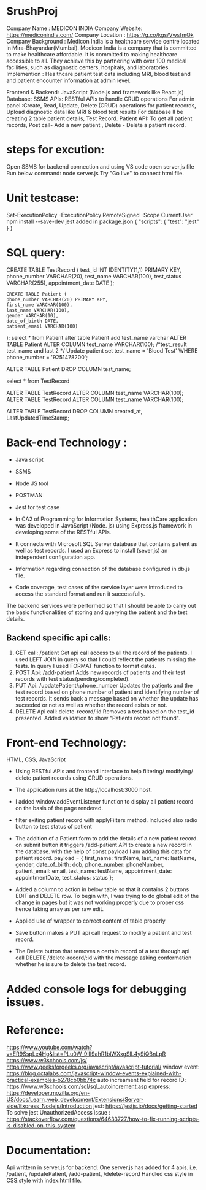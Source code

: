 # SrushProj

Company Name : MEDICON INDIA
Company Website: https://mediconindia.com/
Company Location : https://g.co/kgs/VwsfmQk
Company Background : 
    Medicon India is a healthcare service centre located in Mira-Bhayandar(Mumbai). Medicon India is a company that is committed to make healthcare affordable. It is committed to making healthcare accessible to all. They achieve this by partnering with over 100 medical facilities, such as diagnostic centers, hospitals, and laboratories. 
Implemention : 
    Healthcare patient test data including MRI, blood test and and patient encounter information at admin level.

Frontend & Backend: JavaScript (Node.js and framework like React.js)
Database: SSMS
APIs: RESTful APIs to handle CRUD operations
For admin panel :Create, Read, Update, Delete (CRUD) operations for patient records, Upload diagnostic data like MRI & blood test results
For database ll be creating 2 table patient details, Test Record.
Patient API:
To get all patient records, Post call- Add a new patient , Delete - Delete a patient record.

# steps for excution: 
Open SSMS for backend connection and using VS code open server.js file 
Run below command: 
node server.js
Try "Go live" to connect html file.

# Unit testcase:
Set-ExecutionPolicy -ExecutionPolicy RemoteSigned -Scope CurrentUser
npm install --save-dev jest
added in package.json
{
  "scripts": {
    "test": "jest"
  }
}



# SQL query:

 CREATE TABLE TestRecord (
    test_id INT IDENTITY(1,1) PRIMARY KEY,
    phone_number VARCHAR(20), 
    test_name VARCHAR(100),
    test_status VARCHAR(255),
    appointment_date DATE
);

    CREATE TABLE Patient (
    phone_number VARCHAR(20) PRIMARY KEY,
    first_name VARCHAR(100),
    last_name VARCHAR(100),
    gender VARCHAR(10),
    date_of_birth DATE,
    patient_email VARCHAR(100)
);
select * from Patient
alter table Patient add test_name varchar
ALTER TABLE Patient ALTER COLUMN test_name VARCHAR(100);
/*test_result test_name and last 2 */
Update patient set test_name = 'Blood Test'
WHERE  phone_number = '9251478200';

ALTER TABLE Patient
DROP COLUMN test_name;

select * from TestRecord

ALTER TABLE TestRecord ALTER COLUMN test_name VARCHAR(100);
ALTER TABLE TestRecord ALTER COLUMN test_name VARCHAR(100);

ALTER TABLE TestRecord
DROP COLUMN created_at, LastUpdatedTimeStamp;

# Back-end Technology :
- Java script
- SSMS
- Node JS tool
- POSTMAN
- Jest for test case


- In CA2 of Programming for Information Systems, healthCare application was developed in JavaScript (Node. js) using Express.js framework in developing some of the RESTful APIs.
- It connects with Microsoft SQL Server database that contains patient as well as test records. I used an Express to install (sever.js) an independent configuration app.
- Information regarding connection of the database configured in db,js file.
- Code coverage, test cases of the service layer were introduced to access the standard format and run it successfully.

The backend services were performed so that I should be able to carry out the basic functionalities of storing and querying the patient and the test details.
## Backend specific api calls:
1. GET call: /patient
Get api call access to all the record of the patients. I used LEFT JOIN in query so that I could reflect the patients missing the tests. In query I used FORMAT function to format dates.
2. POST Api: /add-patient
Adds new records of patients and their test records with test status(pending/completed).
3. PUT Api: /updatePatient/:phone_number
Updates the patients and the test record based on phone number of patient and identifying number of test records.
It sends back a message based on whether the update has suceeded or not as well as whether the record exists or not.
4. DELETE Api call: delete-record/:id
Removes a test based on the test_id presented. Added validation to show "Patients record not found".

# Front-end Technology:
HTML,
CSS, 
JavaScript


- Using RESTful APIs and frontend interface to help filtering/ modifying/ delete patient records using CRUD operations.
- The application runs at the http://localhost:3000 host.
- I added window.addEventListener function to display all patient record on the basis of the page rendered.
- filter exiting patient record with applyFilters method. Included also radio button to test status of patient
- The addition of a Patient form to add the details of a new patient record. on submit button it triggers /add-patient API to create a new record in the database. with the help of const payload I am adding this data for patient record.
 payload = {
    first_name: firstName,
    last_name: lastName,
    gender,
    date_of_birth: dob,
    phone_number: phoneNumber,
    patient_email: email,
    test_name: testName,
    appointment_date: appointmentDate,
    test_status: status
  };

- Added a column to action in below table so that it contains 2 buttons EDIT and DELETE row. To begin with, I was trying to do global edit of the change in pages but it was not working properly due to proper css hence taking array as per raw edit.
- Applied use of wrapper to correct content of table properly
- Save button makes a PUT api call request to modify a patient and test record.
- The Delete button that removes a certain record of a test through api call DELETE /delete-record/:id with the message asking conformation whether he is sure to delete the test record.

# Added console logs for debugging issues.

# Reference:
https://www.youtube.com/watch?v=ER9SspLe4Hg&list=PLu0W_9lII9ahR1blWXxgSlL4y9iQBnLpR
https://www.w3schools.com/js/
https://www.geeksforgeeks.org/javascript/javascript-tutorial/
window event: https://blog.octalabs.com/javascript-window-events-explained-with-practical-examples-b278cb0bb74c
auto increament field for record ID: https://www.w3schools.com/sql/sql_autoincrement.asp
express: https://developer.mozilla.org/en-US/docs/Learn_web_development/Extensions/Server-side/Express_Nodejs/Introduction
jest: https://jestjs.io/docs/getting-started
To solve jest UnauthorizedAccess issue : https://stackoverflow.com/questions/64633727/how-to-fix-running-scripts-is-disabled-on-this-system


# Documentation:
Api writtern in server.js  for backend.
One server.js has added for 4 apis. i.e. /patient, /updatePatient, /add-patient, /delete-record
Handled css style in CSS.style  with index.html file.



